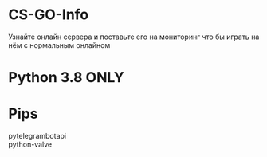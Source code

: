# CS-GO-Info
Узнайте онлайн сервера и поставьте его на мониторинг что бы играть на нём с нормальным онлайном
# Python 3.8 ONLY
# Pips
pytelegrambotapi     
python-valve
